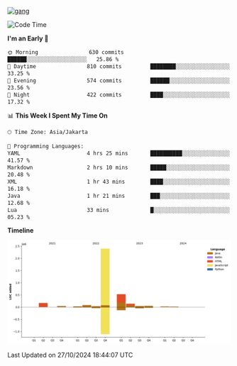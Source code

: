 <!-- [<img src='https://dev.karakun.com/assets/posts/2018-09-16-jc-java-article/3duke_suspects.jpg' alt='java'>](https://github.com/yeahbutstill) -->
[<img src='https://asset-2.tstatic.net/tribunnewswiki/foto/bank/images/Mozart.jpg' alt='gang'>](https://github.com/yeahbutstill)

<!--START_SECTION:waka-->
![Code Time](http://img.shields.io/badge/Code%20Time-2%2C841%20hrs%2014%20mins-blue)

**I'm an Early 🐤** 

```text
🌞 Morning                630 commits         ██████░░░░░░░░░░░░░░░░░░░   25.86 % 
🌆 Daytime                810 commits         ████████░░░░░░░░░░░░░░░░░   33.25 % 
🌃 Evening                574 commits         ██████░░░░░░░░░░░░░░░░░░░   23.56 % 
🌙 Night                  422 commits         ████░░░░░░░░░░░░░░░░░░░░░   17.32 % 
```


📊 **This Week I Spent My Time On** 

```text
🕑︎ Time Zone: Asia/Jakarta

💬 Programming Languages: 
YAML                     4 hrs 25 mins       ██████████░░░░░░░░░░░░░░░   41.57 % 
Markdown                 2 hrs 10 mins       █████░░░░░░░░░░░░░░░░░░░░   20.48 % 
XML                      1 hr 43 mins        ████░░░░░░░░░░░░░░░░░░░░░   16.18 % 
Java                     1 hr 21 mins        ███░░░░░░░░░░░░░░░░░░░░░░   12.68 % 
Lua                      33 mins             █░░░░░░░░░░░░░░░░░░░░░░░░   05.23 % 
```

**Timeline**

![Lines of Code chart](https://raw.githubusercontent.com/yeahbutstill/yeahbutstill/main/assets/bar_graph.png)


 Last Updated on 27/10/2024 18:44:07 UTC
<!--END_SECTION:waka-->
